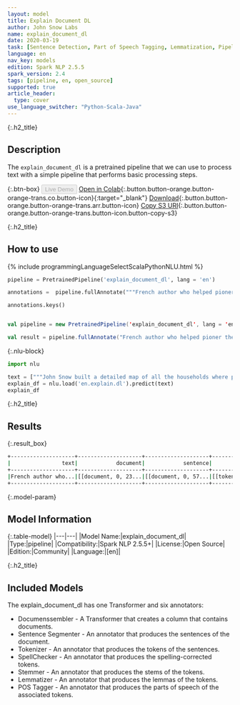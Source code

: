 ```yaml
---
layout: model
title: Explain Document DL
author: John Snow Labs
name: explain_document_dl
date: 2020-03-19
task: [Sentence Detection, Part of Speech Tagging, Lemmatization, Pipeline Public, Spell Check]
language: en
nav_key: models
edition: Spark NLP 2.5.5
spark_version: 2.4
tags: [pipeline, en, open_source]
supported: true
article_header:
  type: cover
use_language_switcher: "Python-Scala-Java"
---
```


{:.h2_title}
## Description
The ``explain_document_dl`` is a pretrained pipeline that we can use to process text with a simple pipeline that performs basic processing steps.

{:.btn-box}
<button class="button button-orange" disabled>Live Demo</button>
[Open in Colab](https://colab.research.google.com/github/JohnSnowLabs/spark-nlp-workshop/blob/2da56c087da53a2fac1d51774d49939e05418e57/jupyter/annotation/english/explain-document-dl/Explain%20Document%20DL.ipynb){:.button.button-orange.button-orange-trans.co.button-icon}{:target="_blank"}
[Download](https://s3.amazonaws.com/auxdata.johnsnowlabs.com/public/models/explain_document_dl_en_2.4.3_2.4_1584626657780.zip){:.button.button-orange.button-orange-trans.arr.button-icon}
[Copy S3 URI](s3://auxdata.johnsnowlabs.com/public/models/explain_document_dl_en_2.4.3_2.4_1584626657780.zip){:.button.button-orange.button-orange-trans.button-icon.button-copy-s3}

{:.h2_title}
## How to use

<div class="tabs-box" markdown="1">

{% include programmingLanguageSelectScalaPythonNLU.html %}

```python
pipeline = PretrainedPipeline('explain_document_dl', lang = 'en')

annotations =  pipeline.fullAnnotate("""French author who helped pioner the science-fiction genre. Verne wrate about space, air, and underwater travel before navigable aircrast and practical submarines were invented, and before any means of space travel had been devised.""")[0]

annotations.keys()
```

```scala

val pipeline = new PretrainedPipeline('explain_document_dl', lang = 'en')

val result = pipeline.fullAnnotate("French author who helped pioner the science-fiction genre. Verne wrate about space, air, and underwater travel before navigable aircrast and practical submarines were invented, and before any means of space travel had been devised.")(0)
```

{:.nlu-block}
```python
import nlu

text = ["""John Snow built a detailed map of all the households where people died, and came to the conclusion that the fault was one public water pump that all the victims had used."""]
explain_df = nlu.load('en.explain.dl').predict(text)
explain_df
```

</div>

{:.h2_title}
## Results

{:.result_box}
```bash
+--------------------+--------------------+--------------------+--------------------+--------------------+--------------------+--------------------+--------------------+
|                text|            document|            sentence|               token|               spell|              lemmas|               stems|                 pos|
+--------------------+--------------------+--------------------+--------------------+--------------------+--------------------+--------------------+--------------------+
|French author who...|[[document, 0, 23...|[[document, 0, 57...|[[token, 0, 5, Fr...|[[token, 0, 5, Fr...|[[token, 0, 5, Fr...|[[token, 0, 5, fr...|[[pos, 0, 5, JJ, ...|
+--------------------+--------------------+--------------------+--------------------+--------------------+--------------------+--------------------+--------------------+

```

{:.model-param}
## Model Information

{:.table-model}
|---|---|
|Model Name:|explain_document_dl|
|Type:|pipeline|
|Compatibility:|Spark NLP 2.5.5+|
|License:|Open Source|
|Edition:|Community|
|Language:|[en]|

{:.h2_title}
## Included Models 
The explain_document_dl has one Transformer and six annotators: 
- Documenssembler - A Transformer that creates a column that contains documents. 
- Sentence Segmenter - An annotator that produces the sentences of the document. 
- Tokenizer - An annotator that produces the tokens of the sentences. 
- SpellChecker - An annotator that produces the spelling-corrected tokens. 
- Stemmer - An annotator that produces the stems of the tokens. 
- Lemmatizer - An annotator that produces the lemmas of the tokens. 
- POS Tagger - An annotator that produces the parts of speech of the associated tokens.
